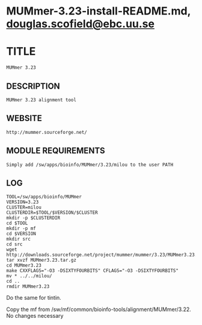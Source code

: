 # MUMmer-3.23-install-README.md, douglas.scofield@ebc.uu.se

TITLE
=====

    MUMmer 3.23

DESCRIPTION
-----------

    MUMmer 3.23 alignment tool

WEBSITE
-------

    http://mummer.sourceforge.net/

MODULE REQUIREMENTS
-------------------

    Simply add /sw/apps/bioinfo/MUMmer/3.23/milou to the user PATH

LOG
---

    TOOL=/sw/apps/bioinfo/MUMmer
    VERSION=3.23
    CLUSTER=milou
    CLUSTERDIR=$TOOL/$VERSION/$CLUSTER
    mkdir -p $CLUSTERDIR
    cd $TOOL
    mkdir -p mf
    cd $VERSION
    mkdir src
    cd src
    wget http://downloads.sourceforge.net/project/mummer/mummer/3.23/MUMmer3.23.tar.gz
    tar xvzf MUMmer3.23.tar.gz
    cd MUMmer3.23
    make CXXFLAGS="-O3 -DSIXTYFOURBITS" CFLAGS="-O3 -DSIXTYFOURBITS"
    mv * ../../milou/
    cd ..
    rmdir MUMmer3.23

Do the same for tintin.

Copy the mf from /sw/mf/common/bioinfo-tools/alignment/MUMmer/3.22.  No changes necessary

